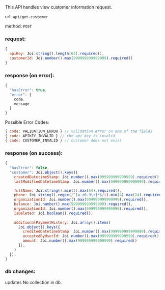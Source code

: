 This API handles view customer information request.

url: `api/get-customer`

method: `POST`

### request: 
```js
{
  apiKey: Joi.string().length(64).required(),
  customerId: Joi.number().max(999999999999999).required()
}
```

### response (on error):
```js
{
  "hasError": true,
  "error": {
    code,
    message
  }
}
```

Possible Error Codes:
```js
{ code: VALIDATION_ERROR } // validation error on one of the fields
{ code: APIKEY_INVALID } // the api key is invalid
{ code: CUSTOMER_INVALID } // customer does not exist
```

### response (on success):
```js
{
  "hasError": false,
  "customer": Joi.object().keys({
    createdDatetimeStamp: Joi.number().max(999999999999999).required(),
    lastModifiedDatetimeStamp: Joi.number().max(999999999999999).required(),

    fullName: Joi.string().min(1).max(64).required(),
    phone: Joi.string().regex(/^[a-z0-9\+]*$/i).min(4).max(14).required(),
    organizationId: Joi.number().max(999999999999999).required(),
    balance: Joi.number().max(999999999999999).required(),
    organizationId: Joi.number().max(999999999999999).required(),
    isDeleted: Joi.boolean().required(),
    
    additionalPaymentHistory: Joi.array().items(
      Joi.object().keys({
        creditedDatetimeStamp: Joi.number().max(999999999999999).required(),
        acceptedByUserId: Joi.number().max(999999999999999).required(),
        amount: Joi.number().max(999999999999999).required()
      });
    )
  });
}
```

### db changes:
updates No collection in db.